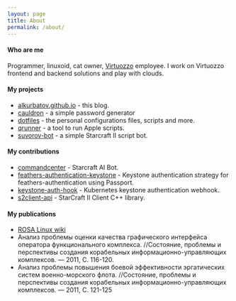 ```yaml
---
layout: page
title: About
permalink: /about/
---
```


#### Who are me
Programmer, linuxoid, cat owner, [Virtuozzo](https://virtuozzo.com) employee.
I work on Virtuozzo frontend and backend solutions and play with clouds.

#### My projects
* [alkurbatov.github.io](https://github.com/alkurbatov/alkurbatov.github.io) - this blog.
* [cauldron](https://github.com/alkurbatov/cauldron) - a simple password generator
* [dotfiles](https://github.com/alkurbatov/dotfiles) - the personal configurations files, scripts and more.
* [qrunner](https://github.com/alkurbatov/qrunner) - a tool to run Apple scripts.
* [suvorov-bot](https://github.com/alkurbatov/suvorov-bot) - a simple Starcraft II script bot.

#### My contributions
* [commandcenter](https://github.com/davechurchill/commandcenter/commits?author=alkurbatov) - Starcraft AI Bot.
* [feathers-authentication-keystone](https://github.com/virtuozzo/feathers-authentication-keystone/commits?author=alkurbatov) - Keystone authentication strategy for feathers-authentication using Passport.
* [keystone-auth-hook](https://github.com/virtuozzo/keystone-auth-hook/commits?author=alkurbatov) - Kubernetes keystone authentication webhook.
* [s2client-api](https://github.com/Blizzard/s2client-api/commits?author=alkurbatov) - StarCraft II Client C++ library.

#### My publications
* [ROSA Linux wiki](http://wiki.rosalab.ru/ru/index.php/Служебная:Вклад/AL---)
* Анализ проблемы оценки качества графического интерфейса оператора функционального комплекса. //Состояние, проблемы и перспективы создания корабельных информационно-управляющих комплексов. — 2011, С. 116-120.
* Анализ проблемы повышения боевой эффективности эргатических систем военно-морского флота. //Состояние, проблемы и перспективы создания корабельных информационно-управляющих комплексов. — 2011, С. 121-125
